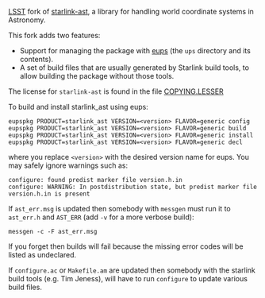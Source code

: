 [LSST](https://www.lsst.org) fork of [starlink-ast](https://github.com/Starlink/ast),
a library for handling world coordinate systems in Astronomy.

This fork adds two features:
- Support for managing the package with [eups](https://github.com/RobertLuptonTheGood/eups)
(the `ups` directory and its contents).
- A set of build files that are usually generated by Starlink build tools, to allow building the package
without those tools.

The license for `starlink-ast` is found in the file [COPYING.LESSER](./COPYING.LESSER)


To build and install starlink_ast using eups:

    eupspkg PRODUCT=starlink_ast VERSION=<version> FLAVOR=generic config
    eupspkg PRODUCT=starlink_ast VERSION=<version> FLAVOR=generic build
    eupspkg PRODUCT=starlink_ast VERSION=<version> FLAVOR=generic install
    eupspkg PRODUCT=starlink_ast VERSION=<version> FLAVOR=generic decl

where you replace `<version>` with the desired version name for eups.
You may safely ignore warnings such as:

    configure: found predist marker file version.h.in
    configure: WARNING: In postdistribution state, but predist marker file version.h.in is present



If `ast_err.msg` is updated then somebody with `messgen` must run it to `ast_err.h` and `AST_ERR` (add `-v` for a more verbose build):

    messgen -c -F ast_err.msg

If you forget then builds will fail because the missing error codes will be listed as undeclared.


If `configure.ac` or `Makefile.am` are updated then somebody with the starlink build tools (e.g. Tim Jeness), will have to run `configure` to update various build files.
